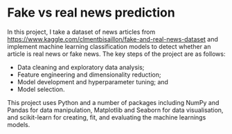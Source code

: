 # Fake vs real news prediction

In this project, I take a dataset of news articles from https://www.kaggle.com/clmentbisaillon/fake-and-real-news-dataset and implement machine learning classification models to detect whether an article is real news or fake news. The key steps of the project are as follows:

- Data cleaning and exploratory data analysis;
- Feature engineering and dimensionality reduction;
- Model development and hyperparameter tuning; and
- Model selection.

This project uses Python and a number of packages including NumPy and Pandas for data manipulation, Matplotlib and Seaborn for data visualisation, and scikit-learn for creating, fit, and evaluating the machine learnings models.
